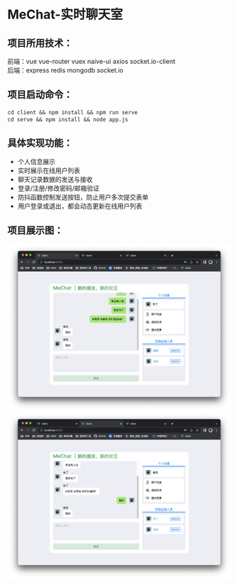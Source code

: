 # MeChat-实时聊天室

## 项目所用技术：
前端：vue vue-router vuex naive-ui axios socket.io-client  
后端：express redis mongodb socket.io  

## 项目启动命令：
```
cd client && npm install && npm run serve
cd serve && npm install && node app.js
```

## 具体实现功能：
+ 个人信息展示
+ 实时展示在线用户列表
+ 聊天记录数据的发送与接收
+ 登录/注册/修改密码/邮箱验证
+ 防抖函数控制发送按钮，防止用户多次提交表单
+ 用户登录或退出，都会动态更新在线用户列表

## 项目展示图：
![img](https://github.com/CHScript/MeChat/blob/main/demo/a.png)  
![img](https://github.com/CHScript/MeChat/blob/main/demo/b.png)  
